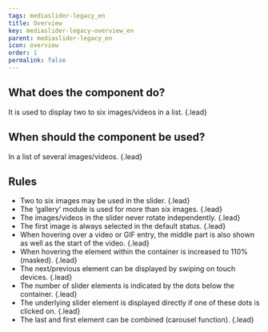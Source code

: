 ```yaml
---
tags: mediaslider-legacy_en
title: Overview
key: mediaslider-legacy-overview_en
parent: mediaslider-legacy_en
icon: overview
order: 1
permalink: false  
---
```


## What does the component do?
It is used to display two to six images/videos in a list. {.lead}

## When should the component be used?
In a list of several images/videos. {.lead}

## Rules
* Two to six images may be used in the slider. {.lead}
* The ‘gallery’ module is used for more than six images. {.lead}
* The images/videos in the slider never rotate independently. {.lead}
* The first image is always selected in the default status. {.lead}
* When hovering over a video or GIF entry, the middle part is also shown as well as the start of the video. {.lead}
* When hovering the element within the container is increased to 110% (masked). {.lead}
* The next/previous element can be displayed by swiping on touch devices. {.lead}
* The number of slider elements is indicated by the dots below the container. {.lead}
* The underlying slider element is displayed directly if one of these dots is clicked on. {.lead}
* The last and first element can be combined (carousel function). {.lead}